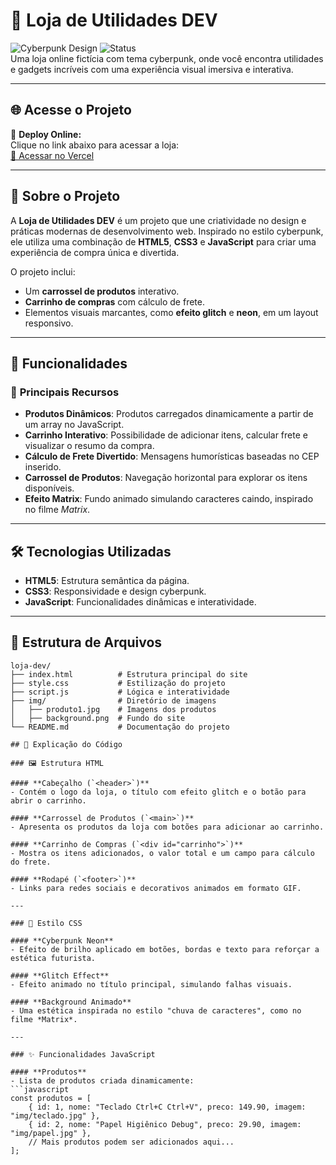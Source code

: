# 🛒 Loja de Utilidades DEV

![Cyberpunk Design](https://img.shields.io/badge/design-cyberpunk-purple) ![Status](https://img.shields.io/badge/status-em%20desenvolvimento-orange)  
Uma loja online fictícia com tema cyberpunk, onde você encontra utilidades e gadgets incríveis com uma experiência visual imersiva e interativa.  

---

## 🌐 Acesse o Projeto

📌 **Deploy Online:**  
Clique no link abaixo para acessar a loja:  
[🔗 Acessar no Vercel](https://loja-dev-xi.vercel.app/) 

---

## 📖 Sobre o Projeto

A **Loja de Utilidades DEV** é um projeto que une criatividade no design e práticas modernas de desenvolvimento web. Inspirado no estilo cyberpunk, ele utiliza uma combinação de **HTML5**, **CSS3** e **JavaScript** para criar uma experiência de compra única e divertida.  

O projeto inclui:  
- Um **carrossel de produtos** interativo.  
- **Carrinho de compras** com cálculo de frete.  
- Elementos visuais marcantes, como **efeito glitch** e **neon**, em um layout responsivo.  

---

## 🚀 Funcionalidades

### 🌟 **Principais Recursos**
- **Produtos Dinâmicos**: Produtos carregados dinamicamente a partir de um array no JavaScript.  
- **Carrinho Interativo**: Possibilidade de adicionar itens, calcular frete e visualizar o resumo da compra.  
- **Cálculo de Frete Divertido**: Mensagens humorísticas baseadas no CEP inserido.  
- **Carrossel de Produtos**: Navegação horizontal para explorar os itens disponíveis.  
- **Efeito Matrix**: Fundo animado simulando caracteres caindo, inspirado no filme *Matrix*.  

---

## 🛠️ Tecnologias Utilizadas

- **HTML5**: Estrutura semântica da página.  
- **CSS3**: Responsividade e design cyberpunk.  
- **JavaScript**: Funcionalidades dinâmicas e interatividade.  

---

## 📂 Estrutura de Arquivos

```plaintext
loja-dev/
├── index.html          # Estrutura principal do site
├── style.css           # Estilização do projeto
├── script.js           # Lógica e interatividade
├── img/                # Diretório de imagens
│   ├── produto1.jpg    # Imagens dos produtos
│   ├── background.png  # Fundo do site
└── README.md           # Documentação do projeto

## 📜 Explicação do Código

### 🖼️ Estrutura HTML

#### **Cabeçalho (`<header>`)**
- Contém o logo da loja, o título com efeito glitch e o botão para abrir o carrinho.

#### **Carrossel de Produtos (`<main>`)**
- Apresenta os produtos da loja com botões para adicionar ao carrinho.

#### **Carrinho de Compras (`<div id="carrinho">`)**
- Mostra os itens adicionados, o valor total e um campo para cálculo do frete.

#### **Rodapé (`<footer>`)**
- Links para redes sociais e decorativos animados em formato GIF.

---

### 🎨 Estilo CSS

#### **Cyberpunk Neon**
- Efeito de brilho aplicado em botões, bordas e texto para reforçar a estética futurista.

#### **Glitch Effect**
- Efeito animado no título principal, simulando falhas visuais.

#### **Background Animado**
- Uma estética inspirada no estilo "chuva de caracteres", como no filme *Matrix*.

---

### ✨ Funcionalidades JavaScript

#### **Produtos**
- Lista de produtos criada dinamicamente:
```javascript
const produtos = [
    { id: 1, nome: "Teclado Ctrl+C Ctrl+V", preco: 149.90, imagem: "img/teclado.jpg" },
    { id: 2, nome: "Papel Higiênico Debug", preco: 29.90, imagem: "img/papel.jpg" },
    // Mais produtos podem ser adicionados aqui...
];
